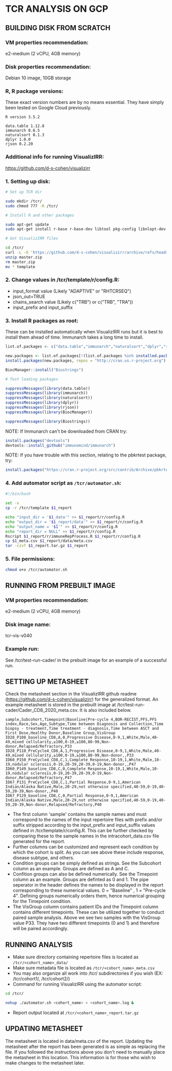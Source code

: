 # TCR ANALYSIS ON GCP

## BUILDING DISK FROM SCRATCH

### VM properties recommendation:
e2-medium (2 vCPU, 4GB memory)
### Disk properties recommendation:
Debian 10 image, 10GB storage
### R, R package versions: ###
These exact version numbers are by no means essential. They have simply been tested on Google Cloud previously.
```
R version 3.5.2

data.table 1.12.8
immunarch 0.6.5
naturalsort 0.1.3
dplyr 1.0.0
rjson 0.2.20
```
### Additional info for running VisualizIRR:
https://github.com/d-s-cohen/visualizirr

### 1. Setting up disk:
``` bash
# Set up TCR dir

sudo mkdir /tcr/
sudo chmod 777 -R /tcr/

# Install R and other packages

sudo apt-get update
sudo apt-get install r-base r-base-dev libtool pkg-config libnlopt-dev libcurl4-openssl-dev libxml2-dev libssl-dev 

# Get VisualizIRR files

cd /tcr/
curl -L -O 'https://github.com/d-s-cohen/visualizirr/archive/refs/heads/master.zip' --output master.zip
unzip master.zip
rm master.zip
mv * template
```

### 2. Change values in /tcr/template/r/config.R:
 - input_format value (Likely "ADAPTIVE" or "RHTCRSEQ")
 - json_out=TRUE
 - chains_search value (Likely c("TRB") or c("TRB", "TRA"))
 - input_prefix and input_suffix

### 3. Install R packages as root:
These can be installed automatically when VisualizIRR runs but it is best to install them ahead of time.
Immunarch takes a long time to install.
``` R
list.of.packages <- c("data.table","immunarch","naturalsort","dplyr","rjson","BiocManager")

new.packages <- list.of.packages[!(list.of.packages %in% installed.packages()[,"Package"])]
install.packages(new.packages, repos = "http://cran.us.r-project.org")

BiocManager::install("Biostrings")

# Test loading packages

suppressMessages(library(data.table))
suppressMessages(library(immunarch))
suppressMessages(library(naturalsort))
suppressMessages(library(dplyr))
suppressMessages(library(rjson))
suppressMessages(library(BiocManager))

suppressMessages(library(Biostrings))
```

NOTE: If Immunarch can't be downloaded from CRAN try:
``` R
install.packages("devtools")
devtools::install_github("immunomind/immunarch")
```

NOTE: If you have trouble with this section, relating to the pbkrtest package, try: 
``` R
install.packages("https://cran.r-project.org/src/contrib/Archive/pbkrtest/pbkrtest_0.4-7.tar.gz")
```

### 4. Add automator script as ```/tcr/automator.sh```:

``` bash
#!/bin/bash
  
set -x
cp -r /tcr/template $1_report

echo "input_dir = '$1_data'" >> $1_report/r/config.R
echo "output_dir = '$1_report/data'" >> $1_report/r/config.R
echo "output_name = '$1'" >> $1_report/r/config.R
echo "report_dir = NULL" >> $1_report/r/config.R
Rscript $1_report/r/immuneRepProcess.R $1_report/r/config.R
cp $1_meta.csv $1_report/data/meta.csv
tar -czvf $1_report.tar.gz $1_report
```

### 5. File permissions:

``` bash
chmod u+x /tcr/automator.sh
```


## RUNNING FROM PREBUILT IMAGE

### VM properties recommendation:
e2-medium (2 vCPU, 4GB memory)
### Disk image name:
tcr-vis-v040
### Example run:
See /tcr/test-run-cader/ in the prebuilt image for an example of a successful run.

## SETTING UP METASHEET

Check the metasheet section in the VisualizIRR github readme (https://github.com/d-s-cohen/visualizirr) for the generalized format.
An example metasheet is stored in the prebuilt image at /tcr/test-run-cader/Cader_CD8_2020_meta.csv.
It is also included below. 

```
sample,Subcohort,Timepoint|Baseline|Pre-cycle 4,BOR-RECIST,PFS,PFS index,Race,Sex,Age,Subtype,Time between Diagnosis and Collection,Time biopsy - treatment,Time treatment - diagnosis,Time between ASCT and First Dose,Healthy Donor,Baseline Group,VisGroup
ID28_P108_baseline_CD8,A,0,Progressive Disease,0-9,1,White,Male,40-49,mixed cellularity,≥100,0-19,≥100,80-99,Non-donor,Relapsed/Refractory,P33
ID28_P110_PreCycle4_CD8,A,1,Progressive Disease,0-9,1,White,Male,40-49,mixed cellularity,≥100,0-19,≥100,80-99,Non-donor,,P33
ID60_P150_PreCycle4_CD8,C,1,Complete Response,10-19,1,White,Male,10-19,nodular sclerosis,0-19,20-39,20-39,0-19,Non-donor,,P47
ID60_P149_baseline_CD8,C,0,Complete Response,10-19,1,White,Male,10-19,nodular sclerosis,0-19,20-39,20-39,0-19,Non-donor,Relapsed/Refractory,P47
ID67_P131_PreCycle4_CD8,C,1,Partial Response,0-9,1,American Indian/Alaska Native,Male,20-29,not otherwise specified,40-59,0-19,40-59,20-39,Non-donor,,P40
ID67_P129_baseline_CD8,C,0,Partial Response,0-9,1,American Indian/Alaska Native,Male,20-29,not otherwise specified,40-59,0-19,40-59,20-39,Non-donor,Relapsed/Refractory,P40
```

 - The first column 'sample' contains the sample names and must correspond to the names of the input repertoire files with prefix and/or suffix stripped according to the input_prefix and input_suffix values defined in /tcr/template/r/config.R. This can be further checked by comparing these to the sample names in the intracohort_data.csv file generated for the report.
 - Further columns can be customized and represent each condition by which the cohort is split. As you can see above these include response, disease subtype, and others.
 - Condition groups can be simply defined as strings. See the Subcohort column as an example. Groups are defined as A and C.
 - Confition groups can also be defined numerically. See the Timepoint column as an example. Groups are definted as 0 and 1. The pipe seperator in the header defines the names to be displayed in the report corresponding to these numerical values. 0 = "Baseline" , 1 = "Pre-cycle 4". Defining groups numerically orders them, hence numerical grouping for the Timepoint condition.
 - The VisGroup column contains patient IDs and the Timepoint column contains different timepoints. These can be utilized together to conduct paired sample analysis. Above we see two samples with the VisGroup value P33. They have two different timepoints (0 and 1) and therefore will be paired accordingly.

## RUNNING ANALYSIS

 - Make sure directory containing repertoire files is located as ```/tcr/<cohort_name>_data/```
 - Make sure metadata file is located as ```/tcr/<cohort_name>_meta.csv```
 - You may also organize all work into /tcr/ subdirectories if you wish (EX: /tcr/cohort1/, /tcr/cohort2/)
 - Command for running VisualizIRR using the automator script:
``` bash
cd /tcr/

nohup ./automator.sh <cohort_name> > <cohort_name>.log &
```
 - Report output located at ```/tcr/<cohort_name>_report.tar.gz```

## UPDATING METASHEET

The metasheet is located in data/meta.csv of the report. Updating the metasheet after the report has been generated is as simple as replacing the file. If you followed the instructions above you don't need to manually place the metasheet in this location. This information is for those who wish to make changes to the metasheet later.
